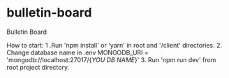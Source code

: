 # bulletin-board
Bulletin Board


How to start:
1 .Run 'npm install' or 'yarn'  in root and '/client' directories.
2. Change database name in .env
    MONGODB_URI = 'mongodb://localhost:27017/{_YOU DB NAME_}'
3. Run 'npm run dev' from root project directory.
